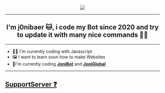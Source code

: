 <div align="center" style"border-radius:15px">
  <img src="https://github.com/j0nibaer/j0nibaer-docs/blob/main/.gitbook/assets/A67FE2D8-9415-4731-85E0-4A016418356E.png" style"width: 100%;border-radius:15px">
</div>

***
## <div align="center">I'm j0nibaer 🐱, i code my Bot since 2020 and try to update it with many nice commands 👨‍💻</div>  
***
- 👩‍💻 I'm currently coding with Javascript
- 🖼 I want to learn soon how to make Websites
- 🤖I'm currently coding [**JoniBot**](https://discord.com/oauth2/authorize?client_id=825037391336964157&permissions=322566&scope=bot) and [**JoniGlobal**](https://discord.com/oauth2/authorize?client_id=820287636098121729&permissions=448824470609&scope=bot)
***
## [**SupportServer ❓**](https://discord.j0nibaer.tk)



